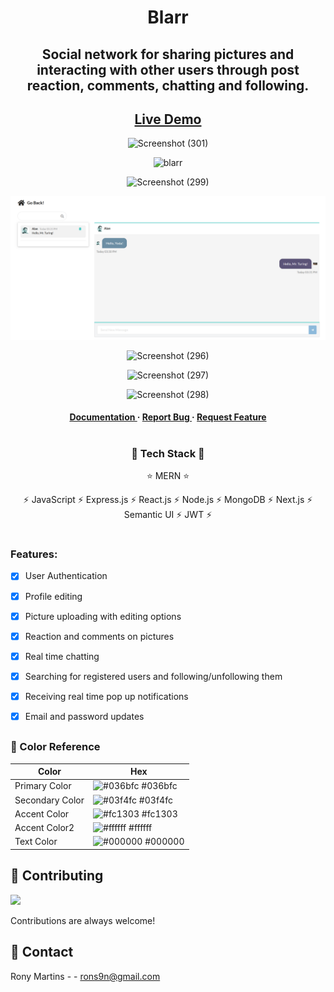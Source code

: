 <div align='center'>

<h1>Blarr</h1>

<h2>Social network for sharing pictures and interacting with other users through post reaction, comments, chatting and following.</h2>

## [Live Demo](https://blarr.onrender.com/)

![Screenshot (301)](https://github.com/Roeck/Blarr/assets/28878478/22e4a89a-db59-480f-8c30-6e8079c9f1c1)

![blarr](https://github.com/Roeck/Blarr/assets/28878478/e7df3292-6bfe-4703-a7a5-a1e794b7e5a0)

![Screenshot (299)](https://github.com/Roeck/Blarr/assets/28878478/0e9bc884-a9ea-4513-b232-ecd324e7bb7c)

<img src="public/assets/blarr2.png" alt="Blarr Chat"  width="1800"/>
<p></p>

![Screenshot (296)](https://github.com/Roeck/Blarr/assets/28878478/c278f5dc-bd2b-42f5-8c5e-e74c85f6b48c)

![Screenshot (297)](https://github.com/Roeck/Blarr/assets/28878478/bab4ea2a-8be0-4689-9428-105cccdc7488)

![Screenshot (298)](https://github.com/Roeck/Blarr/assets/28878478/24441424-76aa-4ee2-88b9-95c5c58ec36a)


<h4> <span> </span> <a href="https://github.com/Roeck/Blarr/blob/master/README.md"> Documentation </a> <span> · </span> <a href="https://github.com/Roeck/Blarr/issues"> Report Bug </a> <span> · </span> <a href="https://github.com/Roeck/Blarr/issues"> Request Feature </a> </h4>

</div>

#

<div align='center'>
 
### :space_invader: Tech Stack :space_invader:

:star: MERN :star:

:zap: JavaScript
:zap: Express.js
:zap: React.js
:zap: Node.js
:zap: MongoDB
:zap: Next.js
:zap: Semantic UI
:zap: JWT :zap:

#
</div>


<h3>Features:</h3>

- [x] User Authentication
- [x] Profile editing
- [x] Picture uploading with editing options
- [x] Reaction and comments on pictures
- [x] Real time chatting
- [x] Searching for registered users and following/unfollowing them
- [x] Receiving real time pop up notifications
- [x] Email and password updates


##
 
### :art: Color Reference
| Color | Hex |
| --------------- | ---------------------------------------------------------------- |
| Primary Color | ![#036bfc](https://via.placeholder.com/10/036bfc?text=+) #036bfc |
| Secondary Color | ![#03f4fc](https://via.placeholder.com/10/03f4fc?text=+) #03f4fc |
| Accent Color | ![#fc1303](https://via.placeholder.com/10/fc1303?text=+) #fc1303 |
| Accent Color2 | ![#ffffff](https://via.placeholder.com/10/ffffff?text=+) #ffffff |
| Text Color | ![#000000](https://via.placeholder.com/10/000000?text=+) #000000 |

##

## :wave: Contributing

<a href="https://github.com/Blarr/graphs/contributors"> <img src="https://contrib.rocks/image?repo=Louis3797/awesome-readme-template" /> </a>

Contributions are always welcome!

## :handshake: Contact

Rony Martins - - rons9n@gmail.com



